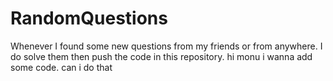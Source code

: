 # RandomQuestions
Whenever I found some new questions from my friends or from anywhere. I do solve them then push the code in this repository.
hi monu i wanna add some code. can i do that
